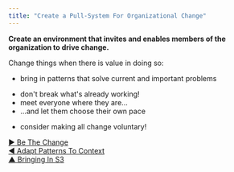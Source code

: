 ```yaml
---
title: "Create a Pull-System For Organizational Change"
---
```



**Create an environment that invites and enables members of the organization to drive change.**

Change things when there is value in doing so:

-   bring in patterns that solve current and important problems
  * don't break what's already working!
  * meet everyone where they are…
  * …and let them choose their own pace
-   consider making all change voluntary!

[&#9654; Be The Change](be-the-change.html)<br/>[&#9664; Adapt Patterns To Context](adapt-patterns-to-context.html)<br/>[&#9650; Bringing In S3](bringing-in-s3.html)

